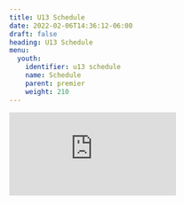 ```yaml
---
title: U13 Schedule
date: 2022-02-06T14:36:12-06:00
draft: false
heading: U13 Schedule
menu:
  youth:
    identifier: u13 schedule
    name: Schedule
    parent: premier
    weight: 210
---
```

![](https://res.cloudinary.com/robinson-soccer/image/upload/v1661192154/Game_Schedule_2022_-_U14_10-14_apskyi.pdf)
